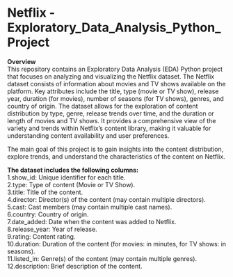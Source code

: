 # Netflix -  Exploratory_Data_Analysis_Python_Project


**Overview**\
This repository contains an Exploratory Data Analysis (EDA) Python project that focuses on analyzing and visualizing the Netflix dataset. The Netflix dataset consists of information about movies and TV shows available on the platform. Key attributes include the title, type (movie or TV show), release year, duration (for movies), number of seasons (for TV shows), genres, and country of origin. The dataset allows for the exploration of content distribution by type, genre, release trends over time, and the duration or length of movies and TV shows. It provides a comprehensive view of the variety and trends within Netflix’s content library, making it valuable for understanding content availability and user preferences.


The main goal of this project is to gain insights into the content distribution, explore trends, and understand the characteristics of the content on Netflix.


**The dataset includes the following columns:**\
1.show_id: Unique identifier for each title.\
2.type: Type of content (Movie or TV Show).\
3.title: Title of the content.\
4.director: Director(s) of the content (may contain multiple directors).\
5.cast: Cast members (may contain multiple cast names).\
6.country: Country of origin.\
7.date_added: Date when the content was added to Netflix.\
8.release_year: Year of release.\
9.rating: Content rating.\
10.duration: Duration of the content (for movies: in minutes, for TV shows: in seasons).\
11.listed_in: Genre(s) of the content (may contain multiple genres).\
12.description: Brief description of the content.
